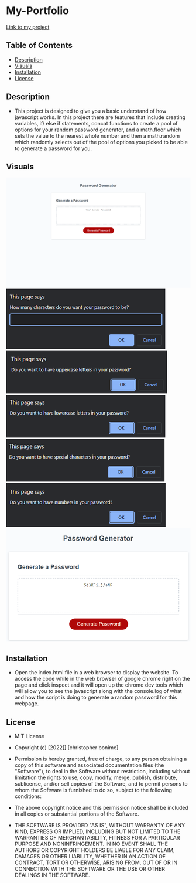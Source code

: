 # My-Portfolio

[Link to my project](https://cujion.github.io/random-pasword-generator/)

## Table of Contents
- [Description](#description)
- [Visuals](#visuals)
- [Installation](#installation)
- [License](#license)


## Description
* This project is designed to give you a basic understand of how javascript 
works. In this project there are features that include creating variables, 
if/ else if statements, concat functions to create a pool of options for your 
random password generator, and a math.floor which sets the value to the nearest 
whole number and then a math.random which randomly selects out of the pool of 
options you picked to be able to generate a password for you.

## Visuals
![Whole webpage visual](./assets/images/fullpageview.png)
![Password length](./assets/images/passwordlength.png)
![Uppercase](./assets/images/uppercase.png)
![Lowercase](./assets/images/lowercase.png)
![Special characters](./assets/images/speicalcharacters.png)
![Numbers](./assets/images/numbers.png)
![Password generated](./assets/images/passwordgenerated.png)

## Installation
* Open the index.html file in a web browser to display the website. To access 
the code while in the web browser of google chrome right on the page and click 
inspect and it will open up the chrome dev tools which will allow you to see the
javascript along with the console.log of what and how the script is doing to 
generate a random password for this webpage. 

## License
* MIT License

* Copyright (c) [2022]] [christopher bonime]

* Permission is hereby granted, free of charge, to any person obtaining a copy
of this software and associated documentation files (the "Software"), to deal
in the Software without restriction, including without limitation the rights
to use, copy, modify, merge, publish, distribute, sublicense, and/or sell
copies of the Software, and to permit persons to whom the Software is
furnished to do so, subject to the following conditions:

* The above copyright notice and this permission notice shall be included in all
copies or substantial portions of the Software.

* THE SOFTWARE IS PROVIDED "AS IS", WITHOUT WARRANTY OF ANY KIND, EXPRESS OR
IMPLIED, INCLUDING BUT NOT LIMITED TO THE WARRANTIES OF MERCHANTABILITY,
FITNESS FOR A PARTICULAR PURPOSE AND NONINFRINGEMENT. IN NO EVENT SHALL THE
AUTHORS OR COPYRIGHT HOLDERS BE LIABLE FOR ANY CLAIM, DAMAGES OR OTHER
LIABILITY, WHETHER IN AN ACTION OF CONTRACT, TORT OR OTHERWISE, ARISING FROM,
OUT OF OR IN CONNECTION WITH THE SOFTWARE OR THE USE OR OTHER DEALINGS IN THE
SOFTWARE.
